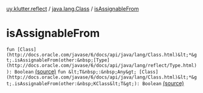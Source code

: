 [uy.klutter.reflect](../index.md) / [java.lang.Class](index.md) / [isAssignableFrom](.)


# isAssignableFrom
`fun [Class](http://docs.oracle.com/javase/6/docs/api/java/lang/Class.html)&lt;*&gt;.isAssignableFrom(other:&nbsp;[Type](http://docs.oracle.com/javase/6/docs/api/java/lang/reflect/Type.html)): Boolean` [(source)](https://github.com/kohesive/klutter/blob/master/reflect-core-jdk6/src/main/kotlin/uy/klutter/reflect/Types.kt#L11)
`fun &lt;T&nbsp;:&nbsp;Any&gt; [Class](http://docs.oracle.com/javase/6/docs/api/java/lang/Class.html)&lt;*&gt;.isAssignableFrom(other:&nbsp;KClass&lt;T&gt;): Boolean` [(source)](https://github.com/kohesive/klutter/blob/master/reflect-core-jdk6/src/main/kotlin/uy/klutter/reflect/Types.kt#L16)


